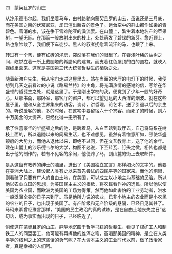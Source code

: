 四　蒙契且罗的山庄

  

从沙乐德韦尔起。我们坐着马车，由村路驰向蒙契且罗的山去，虽说还是三月底，而在美国之南的伏笈尼亚，却已渲出新春的景色了。远耸空中的群山都作如染的青碧色。雪消的水，该在争下雪难陀亚的溪流罢。在山麓上，繁生着本地名产的苹果树，一望无际。在那箭一般放射出来的枝上，处处萌发了碧绿的新芽。愈近顶上，路也愈险峻了，我们便下车徒步。黑人的驭者抚慰着流汗的马，也跟了上来。

转过有一个弯，便有红砖的洋房，突然落在我们的眼里了。在春浅叶稀的丛树之间，屹然立着一所上戴圆塔的希腊风的建筑。而支着红色屋顶的白的圆柱，就映入视线里面来。这就是美国第三代大统领哲斐生的栖隐之处。

随着新渡户先生，我从宅门走进这屋里去。站在当面的大厅的电灯下的时候，我便想到几天之前看过的小说《路易兰特》的主角，将充满热情的感谢的信，写给在华盛顿的哲斐生之处，就是这里了。于是刚出学校的我，便觉到了少年一般的好奇心。从那书斋，那卧室，那客厅的窗户，都可以望见远的大西洋的烟波。就在这些屋子里，他和从全世界集来的访客，谈诗，讲哲理，论艺术，送了引退以后的余生的。听说爱客的他，多的时候，在这宅中要留宿六十个宾客。而死了的时候，则六十万美金的大资产，已经化得一无所有了。

承了性喜豪华的华盛顿之后的他，是跨着马，从白垩馆到政厅去，自己将马系在树枝上面的，所以退隐以来的简易生活，也不难想见。虽然有着惟意所如，颐使华盛顿府的大势力，而他从退休以来，即绝不过问，但在文艺教育上，送了他的余年。建在山麓上的沙乐德韦尔的大学，构图不必说，下至砖瓦、钉头之微，相传也都是出于他的制作的。若有不见客的余闲，他便跨了马，到山麓的街上去取邮件。

是从这备有教养的绅士的脑里，迸出了《美国独立宣言》那样如火的文字的。他要在美洲大陆上，建设起人类有史以来首先尝试的四民平等的国家来。而他的炯眼，则看破了只要有广大的自由土地，在美国，可以成立以小地主为基础的民治。所以他以农业立国的思想，为美国民主主义的根柢，将农民看作神的选民。所以他以使美国为农业国，而欧洲为美国的工场为得策。然而他如此害怕的工业劳动者，洪水一般泛滥全美的日子来到了。虽是他所力说的农业，已非小地主的农业而是小农民的农业的日子，也出现于美国了。有产阶级和无产阶级的悬隔，已经日见其甚了。马珂来卿曾经豫言那样，“美国的民主政治的真的试炼，是在自由土地丧失之日”这句话，成为事实而出现的日子，已经临近了。

倘使这在蒙契且罗的山庄，静静地沉酣于哲学书籍的哲斐生，看见了煤矿工人和制铁工人的同盟罢工，他可能有再挥他的雄浑之笔，高唱那美国的精神，是立在人类平等的权利之上的这些话的勇气呢？在大资本主义的工业时代以前，做了政治家者，真是幸福的人们呵。